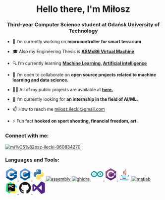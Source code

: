 <h1 align="center">Hello there, I'm Miłosz</h1>
<h3 align="center">Third-year Computer Science student at Gdańsk University of Technology</h3>

- 👷 I’m currently working on **microcontroller for smart terrarium**

- 🎓 Also my Engineering Thesis is <a href="https://git.pg.edu.pl/p1306372/assembly-virtual-machine">**ASMx86 Virtual Machine**</a>

- 🔍 I’m currently learning **<a href="https://github.com/milosz-student/titanic-survival-prediction">Machine Learning</a>, <a href="https://github.com/milosz-student/snake-game-ai"> Artificial intelligence**</a>

- 🤝 I’m open to collaborate on **open source projects related to machine learning and data science.**

- 👨‍💻 All of my public projects are available at <a href="https://github.com/milosz-student?tab=repositories">**here.**</a>

- 👀 I’m currently looking for **an internship in the field of AI/ML.**

- 📫 How to reach me [milosz.ilecki@gmail.com](milosz.ilecki@gmail.com)

- ⚡ Fun fact **hooked on sport shooting, financial freedom, art.**

<h3 align="left">Connect with me:</h3>
<p align="left">
<a href="https://www.linkedin.com/in/m-ilecki/" target="blank"><img align="center" src="https://raw.githubusercontent.com/rahuldkjain/github-profile-readme-generator/master/src/images/icons/Social/linked-in-alt.svg" alt="mi%C5%82osz-ilecki-060834270" height="30" width="40" /></a>
</p>
<h3 align="left">Languages and Tools:</h3>
<p align="left"> 

<a href="https://www.w3schools.com/cpp/" target="_blank" rel="noreferrer"> <img src="https://raw.githubusercontent.com/devicons/devicon/master/icons/cplusplus/cplusplus-original.svg" alt="cplusplus" width="40" height="40"/> </a> <a href="https://www.cprogramming.com/" target="_blank" rel="noreferrer"> <img src="https://raw.githubusercontent.com/devicons/devicon/master/icons/c/c-original.svg" alt="c" width="40" height="40"/> </a> <a href="https://www.python.org" target="_blank" rel="noreferrer"> <img src="https://raw.githubusercontent.com/devicons/devicon/master/icons/python/python-original.svg" alt="python" width="40" height="40"/> </a> <a href="https://learn.microsoft.com/pl-pl/cpp/assembler/masm/masm-for-x64-ml64-exe?view=msvc-170" target="_blank" rel="noreferrer"> <img src="https://user-images.githubusercontent.com/5421823/62779160-4d8fff00-baaa-11e9-8534-d3f17248b073.png" alt="assembly" width="40" height="40"/> </a><a href="https://ghidra-sre.org/" target="_blank" rel="noreferrer"> <img src="https://user-images.githubusercontent.com/16199912/56060896-12690380-5d36-11e9-802e-8c7e70cd481e.png" alt="ghidra" width="40" height="40"/> </a><a href="https://www.arduino.cc/" target="_blank" rel="noreferrer"> <img src="https://github.com/devicons/devicon/blob/master/icons/arduino/arduino-original.svg" alt="arduino" width="40" height="40"/> </a><a href="https://www.w3schools.com/cs/" target="_blank" rel="noreferrer"> <img src="https://raw.githubusercontent.com/devicons/devicon/master/icons/csharp/csharp-original.svg" alt="csharp" width="40" height="40"/> </a> <a href="https://www.java.com" target="_blank" rel="noreferrer"> <img src="https://raw.githubusercontent.com/devicons/devicon/master/icons/java/java-original.svg" alt="java" width="40" height="40"/> </a> <a href="https://www.mathworks.com/" target="_blank" rel="noreferrer"> <img src="https://upload.wikimedia.org/wikipedia/commons/2/21/Matlab_Logo.png" alt="matlab" width="40" height="40"/> </a><a href="https://www.jetbrains.com/pycharm/" target="_blank" rel="noreferrer"> <img src="https://github.com/devicons/devicon/blob/master/icons/pycharm/pycharm-original.svg" alt="pycharm" width="40" height="40"/> </a><a href="https://github.com/" target="_blank" rel="noreferrer"> <img src="https://github.com/devicons/devicon/blob/master/icons/github/github-original.svg" alt="github" width="40" height="40"/> </a><a href="https://code.visualstudio.com/" target="_blank" rel="noreferrer"> <img src="https://github.com/devicons/devicon/blob/master/icons/visualstudio/visualstudio-plain.svg" alt="visual studio" width="40" height="40"/> </a>







